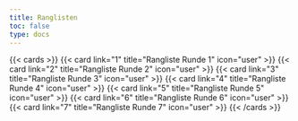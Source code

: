 ```yaml
---
title: Ranglisten
toc: false
type: docs
---
```


{{< cards >}}
  {{< card link="1" title="Rangliste Runde 1" icon="user" >}}
  {{< card link="2" title="Rangliste Runde 2" icon="user" >}}
  {{< card link="3" title="Rangliste Runde 3" icon="user" >}}
  {{< card link="4" title="Rangliste Runde 4" icon="user" >}}
  {{< card link="5" title="Rangliste Runde 5" icon="user" >}}
  {{< card link="6" title="Rangliste Runde 6" icon="user" >}}
  {{< card link="7" title="Rangliste Runde 7" icon="user" >}}
{{< /cards >}}